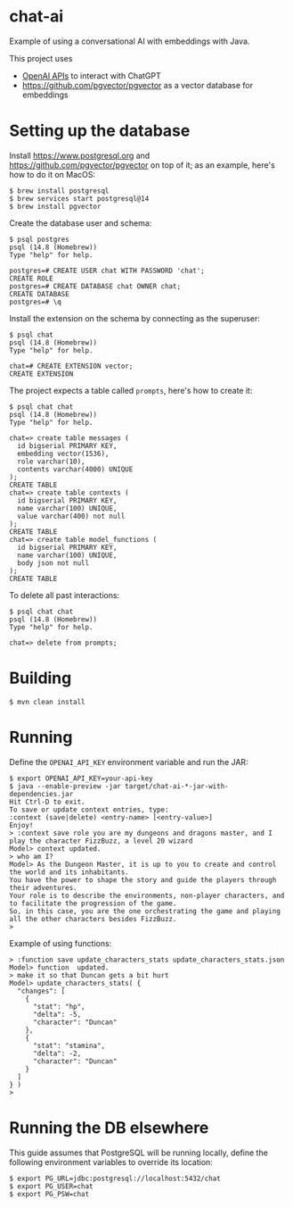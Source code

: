 # chat-ai

Example of using a conversational AI with embeddings with Java.

This project uses
* [OpenAI APIs](https://platform.openai.com/docs/api-reference) to interact with ChatGPT
* <https://github.com/pgvector/pgvector> as a vector database for embeddings

# Setting up the database

Install <https://www.postgresql.org> and <https://github.com/pgvector/pgvector> on
top of it; as an example, here's how to do it on MacOS:

```shell
$ brew install postgresql
$ brew services start postgresql@14
$ brew install pgvector
```

Create the database user and schema:

```shell
$ psql postgres
psql (14.8 (Homebrew))
Type "help" for help.

postgres=# CREATE USER chat WITH PASSWORD 'chat';
CREATE ROLE
postgres=# CREATE DATABASE chat OWNER chat;
CREATE DATABASE
postgres=# \q
```

Install the extension on the schema by connecting as the superuser:

```shell
$ psql chat
psql (14.8 (Homebrew))
Type "help" for help.

chat=# CREATE EXTENSION vector;
CREATE EXTENSION
```

The project expects a table called `prompts`, here's how to create it:

```shell
$ psql chat chat
psql (14.8 (Homebrew))
Type "help" for help.

chat=> create table messages (
  id bigserial PRIMARY KEY,
  embedding vector(1536),
  role varchar(10),
  contents varchar(4000) UNIQUE
);
CREATE TABLE
chat=> create table contexts (
  id bigserial PRIMARY KEY,
  name varchar(100) UNIQUE,
  value varchar(400) not null
);
CREATE TABLE
chat=> create table model_functions (
  id bigserial PRIMARY KEY,
  name varchar(100) UNIQUE,
  body json not null
);
CREATE TABLE
```

To delete all past interactions:

```shell
$ psql chat chat
psql (14.8 (Homebrew))
Type "help" for help.

chat=> delete from prompts;
```

# Building

```shell
$ mvn clean install
```

# Running

Define the `OPENAI_API_KEY` environment variable and run the JAR:

```shell
$ export OPENAI_API_KEY=your-api-key
$ java --enable-preview -jar target/chat-ai-*-jar-with-dependencies.jar
Hit Ctrl-D to exit.
To save or update context entries, type:
:context (save|delete) <entry-name> [<entry-value>]
Enjoy!
> :context save role you are my dungeons and dragons master, and I play the character FizzBuzz, a level 20 wizard
Model> context updated.
> who am I?
Model> As the Dungeon Master, it is up to you to create and control the world and its inhabitants.
You have the power to shape the story and guide the players through their adventures.
Your role is to describe the environments, non-player characters, and to facilitate the progression of the game.
So, in this case, you are the one orchestrating the game and playing all the other characters besides FizzBuzz.
> 
```

Example of using functions:

```shell
> :function save update_characters_stats update_characters_stats.json
Model> function  updated.
> make it so that Duncan gets a bit hurt
Model> update_characters_stats( {
  "changes": [
    {
      "stat": "hp",
      "delta": -5,
      "character": "Duncan"
    },
    {
      "stat": "stamina",
      "delta": -2,
      "character": "Duncan"
    }
  ]
} )
> 
```

# Running the DB elsewhere

This guide assumes that PostgreSQL will be running locally, define the following
environment variables to override its location:

```shell
$ export PG_URL=jdbc:postgresql://localhost:5432/chat
$ export PG_USER=chat
$ export PG_PSW=chat
```
